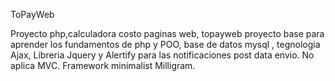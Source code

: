 ToPayWeb 


Proyecto php,calculadora costo  paginas web, topayweb proyecto base para aprender los fundamentos de php y POO, base de datos mysql
, tegnologia Ajax, Libreria Jquery y Alertify para las notificaciones post data envio.
No aplica MVC. Framework minimalist Milligram. 




